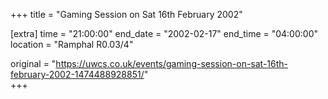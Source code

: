 +++
title = "Gaming Session on Sat 16th February 2002"

[extra]
time = "21:00:00"
end_date = "2002-02-17"
end_time = "04:00:00"
location = "Ramphal R0.03/4"

original = "https://uwcs.co.uk/events/gaming-session-on-sat-16th-february-2002-1474488928851/"    
+++



